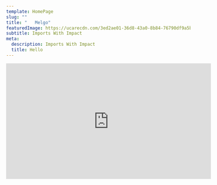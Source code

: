 ```yaml
---
template: HomePage
slug: ""
title: "   Melgo"
featuredImage: https://ucarecdn.com/3ed2ae01-36d8-43a0-8b84-76790df9a5b1/
subtitle: Imports With Impact
meta:
  description: Imports With Impact
  title: Hello
---
```

[](https://app.netlify.com/start/deploy?repository=https://github.com/thriveweb/yellowcake&stack=cms)<iframe width="560" height="315" src="https://www.youtube.com/embed/VeFucVagRkY" title="YouTube video player" frameborder="0" allow="accelerometer; autoplay; clipboard-write; encrypted-media; gyroscope; picture-in-picture" allowfullscreen></iframe>